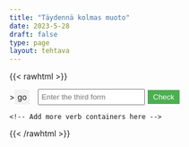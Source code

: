 ```yaml
---
title: "Täydennä kolmas muoto"
date: 2023-5-28
draft: false
type: page
layout: tehtava
---
```


{{< rawhtml >}}
<!DOCTYPE html>
<html>
<head>
  <link rel="stylesheet" type="text/css" href="style.css">
</head>
<body>
     
  <div id="verb-list"></div>

  <div id="exercise">
    <div class="verb-container">
>
      <div class="verb">go</div>
      <input type="text" class="answer" placeholder="Enter the third form">
      <button class="check-btn">Check</button>
    </div>

    <!-- Add more verb containers here -->
  </div>
      
  <script src="script.js"></script>
</body>
</html>

<style>
.verb-container {
  display: flex;
  align-items: center;
  margin-bottom: 10px;
  margin-top: 0.5em;
}

.verb {
  padding: 5px;
  background-color: #f2f2f2;
  margin-right: 5px;
}

.answer {
  padding: 5px;
  margin-right: 5px;
  margin-left: 0.7em;
}

.check-btn {
  padding: 5px 10px;
  background-color: #4CAF50;
  color: white;
  border: none;
  cursor: pointer;
}

.check-btn:hover {
  background-color: #45a049;
}

.result {
  margin-top: 10px;
  font-weight: bold;
}

.success {
  color: green;
}

.failure {
  color: red;
}
</style>

<script>
 window.addEventListener('DOMContentLoaded', (event) => {
  const verbs = [
  { baseForm: 'be', secondForm: 'was/were', thirdForm: 'been' },
  { baseForm: 'have', secondForm: 'had', thirdForm: 'had' },
  { baseForm: 'do', secondForm: 'did', thirdForm: 'done' },
  { baseForm: 'say', secondForm: 'said', thirdForm: 'said' },
  { baseForm: 'go', secondForm: 'went', thirdForm: 'gone' },
  { baseForm: 'get', secondForm: 'got', thirdForm: 'got/gotten' },
  { baseForm: 'make', secondForm: 'made', thirdForm: 'made' },
  { baseForm: 'know', secondForm: 'knew', thirdForm: 'known' },
  { baseForm: 'see', secondForm: 'saw', thirdForm: 'seen' },
  { baseForm: 'come', secondForm: 'came', thirdForm: 'come' },
  { baseForm: 'think', secondForm: 'thought', thirdForm: 'thought' },
  { baseForm: 'take', secondForm: 'took', thirdForm: 'taken' },
  { baseForm: 'find', secondForm: 'found', thirdForm: 'found' },
  { baseForm: 'give', secondForm: 'gave', thirdForm: 'given' },
  { baseForm: 'tell', secondForm: 'told', thirdForm: 'told' },
  { baseForm: 'see', secondForm: 'saw', thirdForm: 'seen' },
  { baseForm: 'feel', secondForm: 'felt', thirdForm: 'felt' },
  { baseForm: 'become', secondForm: 'became', thirdForm: 'become' },
  { baseForm: 'leave', secondForm: 'left', thirdForm: 'left' },
  { baseForm: 'put', secondForm: 'put', thirdForm: 'put' },
  { baseForm: 'bring', secondForm: 'brought', thirdForm: 'brought' },
  { baseForm: 'begin', secondForm: 'began', thirdForm: 'begun' },
  { baseForm: 'keep', secondForm: 'kept', thirdForm: 'kept' },
  { baseForm: 'hold', secondForm: 'held', thirdForm: 'held' },
  { baseForm: 'write', secondForm: 'wrote', thirdForm: 'written' },
  { baseForm: 'stand', secondForm: 'stood', thirdForm: 'stood' },
  { baseForm: 'hear', secondForm: 'heard', thirdForm: 'heard' },
  { baseForm: 'let', secondForm: 'let', thirdForm: 'let' },
  { baseForm: 'mean', secondForm: 'meant', thirdForm: 'meant' },
  { baseForm: 'set', secondForm: 'set', thirdForm: 'set' },
  { baseForm: 'meet', secondForm: 'met', thirdForm: 'met' },
  { baseForm: 'run', secondForm: 'ran', thirdForm: 'run' },
  { baseForm: 'pay', secondForm: 'paid', thirdForm: 'paid' },
  { baseForm: 'sit', secondForm: 'sat', thirdForm: 'sat' },
  { baseForm: 'rise', secondForm: 'rose', thirdForm: 'risen' },
  { baseForm: 'break', secondForm: 'broke', thirdForm: 'broken' },
  { baseForm: 'choose', secondForm: 'chose', thirdForm: 'chosen' },
  { baseForm: 'drive', secondForm: 'drove', thirdForm: 'driven' },
  { baseForm: 'forget', secondForm: 'forgot', thirdForm: 'forgotten' },
  { baseForm: 'freeze', secondForm: 'froze', thirdForm: 'frozen' },
  { baseForm: 'hide', secondForm: 'hid', thirdForm: 'hidden' },
  { baseForm: 'lose', secondForm: 'lost', thirdForm: 'lost' },
  { baseForm: 'take', secondForm: 'took', thirdForm: 'taken' },
  { baseForm: 'wake', secondForm: 'woke', thirdForm: 'woken' },
  { baseForm: 'wear', secondForm: 'wore', thirdForm: 'worn' },
  { baseForm: 'blow', secondForm: 'blew', thirdForm: 'blown' },
  { baseForm: 'choose', secondForm: 'chose', thirdForm: 'chosen' },
  { baseForm: 'draw', secondForm: 'drew', thirdForm: 'drawn' },
  { baseForm: 'fly', secondForm: 'flew', thirdForm: 'flown' },
  { baseForm: 'grow', secondForm: 'grew', thirdForm: 'grown' },
  { baseForm: 'know', secondForm: 'knew', thirdForm: 'known' },
  { baseForm: 'throw', secondForm: 'threw', thirdForm: 'thrown' },
  { baseForm: 'sing', secondForm: 'sang', thirdForm: 'sung' },
  { baseForm: 'speak', secondForm: 'spoke', thirdForm: 'spoken' },
  { baseForm: 'swim', secondForm: 'swam', thirdForm: 'swum' },
  { baseForm: 'wear', secondForm: 'wore', thirdForm: 'worn' },
  { baseForm: 'win', secondForm: 'won', thirdForm: 'won' },
  ];

  const exercise = document.getElementById('exercise');
  const verbList = document.getElementById('verb-list');
  let currentIndex = 0;

  renderVerb();

  function renderVerb() {
    exercise.innerHTML = '';

    const verbContainer = document.createElement('div');
    verbContainer.classList.add('verb-container');

    const verb = document.createElement('div');
    verb.classList.add('verb');
    verb.textContent = verbs[currentIndex].baseForm;

    const secondForm = document.createElement('div');
    secondForm.classList.add('second-form');
    secondForm.textContent = `${verbs[currentIndex].secondForm}`;

    const answer = document.createElement('input');
    answer.classList.add('answer');
    answer.placeholder = 'Enter the third form';
    answer.addEventListener('keypress', (event) => {
      if (event.key === 'Enter') {
        checkAnswer(answer);
      }
    });

    const checkButton = document.createElement('button');
    checkButton.classList.add('check-btn');
    checkButton.textContent = 'Check';
    checkButton.addEventListener('click', checkAnswer.bind(null, answer));

    verbContainer.appendChild(verb);
    verbContainer.appendChild(secondForm);
    verbContainer.appendChild(answer);
    verbContainer.appendChild(checkButton);

    exercise.appendChild(verbContainer);

    answer.focus();
  }

  function checkAnswer(answerInput) {
    const userAnswer = answerInput.value.trim().toLowerCase();
    const expectedAnswer = verbs[currentIndex].thirdForm;

    if (userAnswer === expectedAnswer) {
      const verbListItem = document.createElement('div');
      verbListItem.textContent = `${verbs[currentIndex].baseForm} - ${verbs[currentIndex].secondForm} - ${verbs[currentIndex].thirdForm}`;
      verbList.appendChild(verbListItem);

      currentIndex++;
      answerInput.disabled = true;
      answerInput.removeEventListener('keypress', checkAnswer);
      this.disabled = true;
      if (currentIndex < verbs.length) {
        renderVerb();
      } else {
        showFinalResult();
      }
    } else {
      answerInput.value = '';
      answerInput.placeholder = 'Incorrect. Try again.';
      answerInput.focus();
    }
  }

  function showFinalResult() {
    const finalResult = document.createElement('div');
    finalResult.classList.add('result');

    const correctCount = currentIndex;
    const totalCount = verbs.length;

    finalResult.textContent = `You have completed the exercise. Final score: ${correctCount}/${totalCount}`;
    exercise.appendChild(finalResult);
  }
});
  </script>
{{< /rawhtml >}}